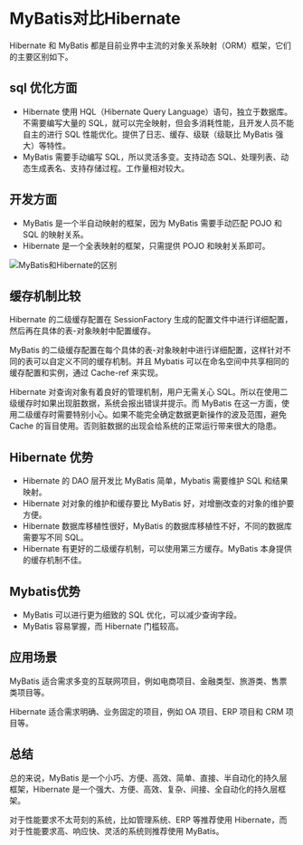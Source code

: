 #  MyBatis对比Hibernate 

Hibernate 和 MyBatis 都是目前业界中主流的对象关系映射（ORM）框架，它们的主要区别如下。

## sql 优化方面

- Hibernate 使用 HQL（Hibernate Query Language）语句，独立于数据库。不需要编写大量的 SQL，就可以完全映射，但会多消耗性能，且开发人员不能自主的进行 SQL 性能优化。提供了日志、缓存、级联（级联比 MyBatis 强大）等特性。
- MyBatis 需要手动编写 SQL，所以灵活多变。支持动态 SQL、处理列表、动态生成表名、支持存储过程。工作量相对较大。

## 开发方面

- MyBatis 是一个半自动映射的框架，因为 MyBatis 需要手动匹配 POJO 和 SQL 的映射关系。
- Hibernate 是一个全表映射的框架，只需提供 POJO 和映射关系即可。

![MyBatis和Hibernate的区别](https://fastly.jsdelivr.net/gh/LetengZzz/img@main/Two-C/img/Java/202303011648040.gif)

## 缓存机制比较

Hibernate 的二级缓存配置在 SessionFactory 生成的配置文件中进行详细配置，然后再在具体的表-对象映射中配置缓存。

MyBatis 的二级缓存配置在每个具体的表-对象映射中进行详细配置，这样针对不同的表可以自定义不同的缓存机制。并且 Mybatis 可以在命名空间中共享相同的缓存配置和实例，通过 Cache-ref 来实现。

Hibernate 对查询对象有着良好的管理机制，用户无需关心 SQL。所以在使用二级缓存时如果出现脏数据，系统会报出错误并提示。而 MyBatis 在这一方面，使用二级缓存时需要特别小心。如果不能完全确定数据更新操作的波及范围，避免 Cache 的盲目使用。否则脏数据的出现会给系统的正常运行带来很大的隐患。

## Hibernate 优势

- Hibernate 的 DAO 层开发比 MyBatis 简单，Mybatis 需要维护 SQL 和结果映射。
- Hibernate 对对象的维护和缓存要比 MyBatis 好，对增删改查的对象的维护要方便。
- Hibernate 数据库移植性很好，MyBatis 的数据库移植性不好，不同的数据库需要写不同 SQL。
- Hibernate 有更好的二级缓存机制，可以使用第三方缓存。MyBatis 本身提供的缓存机制不佳。

## Mybatis优势

- MyBatis 可以进行更为细致的 SQL 优化，可以减少查询字段。
- MyBatis 容易掌握，而 Hibernate 门槛较高。

## 应用场景

MyBatis 适合需求多变的互联网项目，例如电商项目、金融类型、旅游类、售票类项目等。

Hibernate 适合需求明确、业务固定的项目，例如 OA 项目、ERP 项目和 CRM 项目等。

## 总结

总的来说，MyBatis 是一个小巧、方便、高效、简单、直接、半自动化的持久层框架，Hibernate 是一个强大、方便、高效、复杂、间接、全自动化的持久层框架。

对于性能要求不太苛刻的系统，比如管理系统、ERP 等推荐使用 Hibernate，而对于性能要求高、响应快、灵活的系统则推荐使用 MyBatis。
